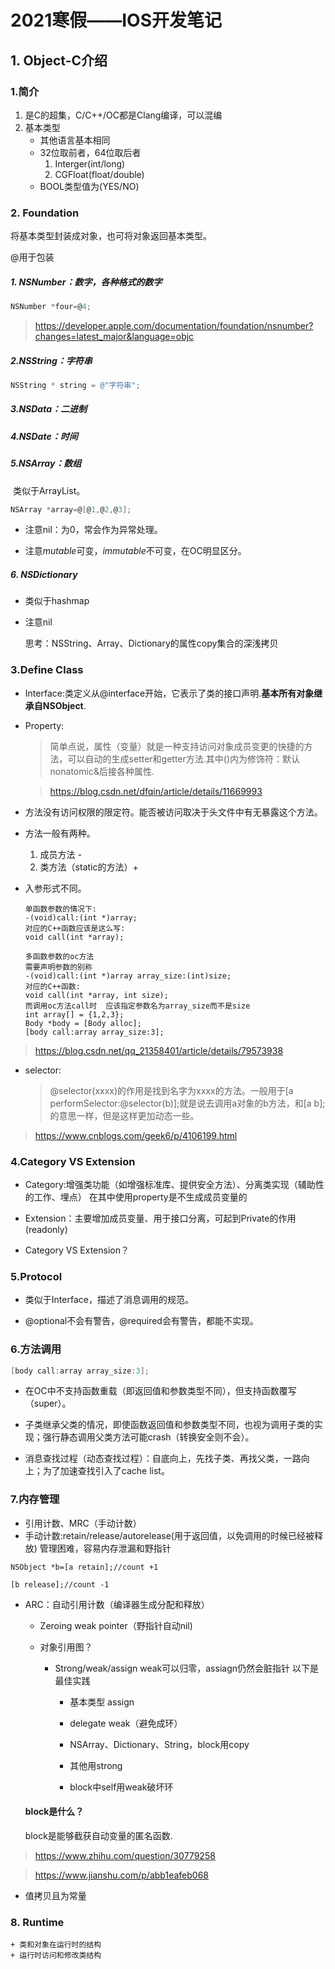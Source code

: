 # 2021寒假——IOS开发笔记

## 1. Object-C介绍

### 1.简介

1. 是C的超集，C/C++/OC都是Clang编译，可以混编
2. 基本类型
   * 其他语言基本相同
   * 32位取前者，64位取后者
     1. Interger(int/long) 
     2. CGFloat(float/double) 
   * BOOL类型值为(YES/NO)

### 2. Foundation

   将基本类型封装成对象，也可将对象返回基本类型。
 	
   @用于包装

##### 	1. NSNumber：数字，各种格式的数字

```objective-c
NSNumber *four=@4;
```

> https://developer.apple.com/documentation/foundation/nsnumber?changes=latest_major&language=objc

#####     2.NSString：字符串

```objective-c
NSString * string = @"字符串";
```

##### 	3.NSData：二进制

##### 	4.NSDate：时间

##### 	5.NSArray：数组

​	类似于ArrayList。

```objective-c
NSArray *array=@[@1,@2,@3];
```

 + 注意nil：为0，常会作为异常处理。

 + 注意*mutable*可变，*immutable*不可变，在OC明显区分。

 ##### 6. NSDictionary

   - 类似于hashmap

   - 注意nil

     思考：NSString、Array、Dictionary的属性copy集合的深浅拷贝

### 3.Define Class

- Interface:类定义从@interface开始，它表示了类的接口声明.**基本所有对象继承自NSObject**.

- Property:

  > 简单点说，属性（变量）就是一种支持访问对象成员变更的快捷的方法，可以自动的生成setter和getter方法.其中()内为修饰符：默认nonatomic&后接各种属性.

  >https://blog.csdn.net/dfqin/article/details/11669993

- 方法没有访问权限的限定符。能否被访问取决于头文件中有无暴露这个方法。

- 方法一般有两种。

  1. 成员方法 -
  2. 类方法（static的方法）+
  
- 入参形式不同。

  ```objc
  单函数参数的情况下:
  -(void)call:(int *)array;
  对应的C++函数应该是这么写:
  void call(int *array);
  
  多函数参数的oc方法
  需要声明参数的别称
  -(void)call:(int *)array array_size:(int)size;
  对应的C++函数:
  void call(int *array, int size);
  而调用oc方法call时  应该指定参数名为array_size而不是size
  int array[] = {1,2,3};
  Body *body = [Body alloc];
  [body call:array array_size:3];
  ```

> https://blog.csdn.net/qq_21358401/article/details/79573938

- selector:

  > @selector(xxxx)的作用是找到名字为xxxx的方法。一般用于[a performSelector:@selector(b)];就是说去调用a对象的b方法，和[a b];的意思一样，但是这样更加动态一些。   
>https://www.cnblogs.com/geek6/p/4106199.html



### 4.Category VS Extension

- Category:增强类功能（如增强标准库、提供安全方法）、分离类实现（辅助性的工作、埋点） 在其中使用property是不生成成员变量的
  
- Extension：主要增加成员变量、用于接口分离，可起到Private的作用(readonly)
  
- Category VS Extension？
  
  
  
### 5.Protocol

+ 类似于Interface，描述了消息调用的规范。

+ @optional不会有警告，@required会有警告，都能不实现。

  

### 6.方法调用

```objective-c
[body call:array array_size:3];
```

+ 在OC中不支持函数重载（即返回值和参数类型不同），但支持函数覆写（super）。

+ 子类继承父类的情况，即使函数返回值和参数类型不同，也视为调用子类的实现；强行静态调用父类方法可能crash（转换安全则不会）。

+ 消息查找过程（动态查找过程）：自底向上，先找子类、再找父类，一路向上；为了加速查找引入了cache list。

### 7.内存管理

+ 引用计数、MRC（手动计数）
+ 手动计数:retain/release/autorelease(用于返回值，以免调用的时候已经被释放) 管理困难，容易内存泄漏和野指针

```objc
NSObject *b=[a retain];//count +1
    
[b release];//count -1
```



+ ARC：自动引用计数（编译器生成分配和释放）
  + Zeroing weak pointer（野指针自动nil)

  + 对象引用图？

     + Strong/weak/assign weak可以归零，assiagn仍然会脏指针 以下是最佳实践

        + 基本类型 assign

        + delegate weak（避免成环）

        + NSArray、Dictionary、String，block用copy

        + 其他用strong

        + block中self用weak破坏环

  #### block是什么？
  
  block是能够截获自动变量的匿名函数.
  
> https://www.zhihu.com/question/30779258

> https://www.jianshu.com/p/abb1eafeb068

+ 值拷贝且为常量

### 8. Runtime

	+ 类和对象在运行时的结构
	+ 运行时访问和修改类结构

